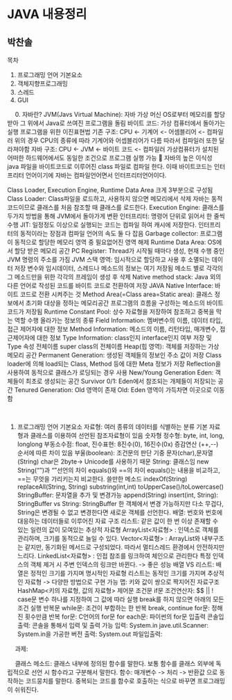 JAVA 내용정리
=============
박찬솔
-------------

목차
1. 프로그래밍 언어 기본요소
2. 객체지향프로그래밍
3. 스레드
4. GUI

 
0. 자바란?
JVM(Javs Virtual Machine): 자바 가상 머신
OS로부터 메모리를 할당 받아 그 위에서 Java로 쓰여진 프로그램을 돌림
바이트 코드: 가상 컴퓨터에서 돌아가는 실행 프로그램을 위한 이진표현법
  기존 구조: CPU <- 기계어 <- 어셈블리어 <- 컴파일러
위의 경우 CPU의 종류에 따라 기계어와 어셉블리어가 다름
따라서 컴파일러 또한 달라져야함
    자바 구조: CPU <- JVM <- 바이트 코드 <- 컴파일러
  가상컴퓨터가 설치된 어떠한 하드웨어에서도 동일한 조건으로 프로그램 실행 가능
	자바의 높은 이식성
    java 파일을 바이트코드로 이루어진 class 파일로 컴파일 한다.
    이때 바이트코드는 인터프리터 언어이기에 자바는 컴파일언어면서 인터프리터언어이다.
    
Class Loader, Execution Engine, Runtime Data Area 크게 3부분으로 구성됨
  Class Loader: Class파일을 로드하고, 사용하지 않으면 메모리에서 삭제
    자바는 동적코드이므로 클래스를 처음 참조할 때 클래스를 로드한다.
  Execution Engine: 클래스를 두가지 방법을 통해 JVM에서 돌아가게 변환
    인터프리터: 명령어 단위로 읽어서 한 줄씩 수행
    JIT: 일정정도 이상으로 실행되는 코드는 컴파일 하여 캐시에 저장한다.
    인터프리터의 동적이라는 장점과 컴파일 언어의 속도 둘 다 잡음
    Garbage collector: 프로그램이 동적으로 할당한 메모리 영역 중 필요없어진 영역 해제
  Runtime Data Area: OS에서 할당 받은 메모리 공간
    PC Register: Thread가 시작될 때마다 생성, 현재 수행 중인 JVM 명령의 주소를 가짐
    JVM 스택 영역: 임시적으로 할당하고 사용 후 소멸되는 데이터 저장
      변수와 임시데이터, 스레드나 메소드의 정보는 여기 저장됨
      메소드 별로 각각의 그 메소드만을 위한 각각의 프레임이 생성 후 삭제
    Native method stack: Java 외의 다른 언어로 작성된 코드를 바이트 코드로 전환하여 저장
      JAVA Native Interface: 바이트 코드로 전환 시켜주는 것
    Method Area(=Class area=Static area): 클래스 정보에서 초기화 대상을 정하는 메모리공간
      프로그램의 흐름을 구성하는 메소드의 바이트 코드가 저장됨
      Runtime Constant Pool: 상수 자료형을 저장하여 참조하고 중복을 막는 역할 수행
      올라가는 정보의 종류
        Field Information: 멤버변수의 이름, 데이터 타입, 접근 제어자에 대한 정보
        Method Information: 메소드의 이름, 리턴타입, 매개변수, 접근제어자에 대한 정보
        Type Information:
class인지 interface인지 여부 저장 및 Type 속성 전체이름 super class의 전체이름
    Heap(힙 영역): 객체를 저장하는 가상 메모리 공간
      Permanent Generation: 생성된 객체들의 정보인 주소 값이 저장
        Class loader에 의해 load되는 Class, Method 등에 대한 Meta 정보가 저장
        Reflection을 사용하여 동적으로 클래스가 로딩되는 경우 사용
      New/Young Generation
        Eden: 객체들이 최초로 생성되는 공간
        Survivor 0/1: Eden에서 참조되는 개체들이 저장되는 공간
      Tenured Generation: Old 영역이 존재
        Old: Eden 영역이 가득차면 이곳으로 이동함
    
 
1. 프로그래밍 언어 기본요소
자료형: 여러 종류의 데이터를 식별하는 분류
  기본 자료형과 클래스를 이용하여 선언된 참조자료형이 있음
    숫자형
      정수형: byte, int, long, longlong
      부동소수점: float, 
      진수표현: 8진수(0), 16진수(0x)
      증감연산 (++,--) 순서에 따른 차이 있음
부울(boolean): 조건문의 판단 기중
  문자(char),문자열(String)
    char은 2byte-> Unicode를 사용하기 때문
    String: 클래스임
      new String(“”)과 “”선언의 차이
      equals()와 ==의 차이
      equals()는 내용을 비교하고, ==는 무엇을 가리키는지 비교한다.
      쓸만한 메소드 
indexOf(String)
        replaceAll(String, String)
        substring(int,int)
        toUpperCase()/toLowercase()
    StringBuffer: 문자열을 추가 및 변경가능
      append(String)
      insert(int, String):
      StringBuffer vs String: StringBuffer 한 객체에서 변경 가능하지만 다소 무겁다,
        String은 변경될 수 없고 변경한다면 새로운 객체를 선언한다.
배열: 번호와 번호에 대응하는 데이터들로 이루어진 자료 구조
리스트: 같은 값이 한 번 이상 존재할 수 있는 일련의 값이 모여있는 추상적 자료형
    ArrayList<자료형> : 인덱스로 객체를 관리하며, 크기를 동적으로 늘일 수 있다.
Vector<자료형> : ArrayList와 내부구조는 같지만, 동기화된 메서드로 구성되었다.
  따라서 멀티스레드 환경에서 안전하지만 느리다.
LinkedList<자료형> : 인접 참조를 링크하여 체인으로 관리한다
  특정 인덱스의 객체 제거 시 주변 인덱스의 링크만 바뀐다. -> 좋은 성능
배열 VS 리스트: 배열은 정적인 크기를 가지며 명시적인 자료형
  리스트는 동적인 크기를 가지며 추상적인 자료형 -> 다양한 방법으로 구현 가능
  맵: 키와 값이 쌍으로 짝지어진 자료구조
    HashMap<키의 자료형, 값의 자료형>
제어문
  조건문
    if문
조건연산자: $$ || !
    case문
변수 하나를 지정하여 그 값에 따라 실행
break를 하지 않으면 아래의 모든 조건 실행
  반복문
    while문: 조건이 부합하는 한 반복
      break, continue
    for문: 정해진 횟수만큼 반복
      for문: C언어의 for문
      for each문: 파이썬의 for문
입출력
  콘솔입출력: 콘솔을 통해서 입력 및 출력 가능
    입력: System.in
      jave.util.Scanner: System.in을 가공한 버전
    출력: System.out
  파일입출력:

 
과제:
 
 
 
 
 
  
클래스
메소드: 클래스 내부에 정의된 함수를 말한다.
  보통 함수를 클래스 외부에 독립적으로 선언 시 함수라고 구분해서 말한다.
  함수: 매개변수 -> 처리 -> 반환값 으로 동작하는 코드뭉치를 말한다.
    중복되는 코드를 함수로 호출하는 식으로 바꾸면 프로그래밍이 쉬워진다.


